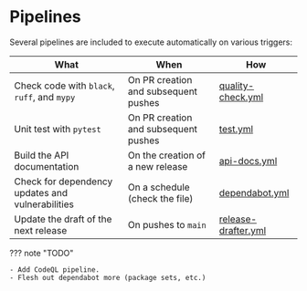 # Pipelines

Several pipelines are included to execute automatically on various triggers:

| What                                             | When                                 | How                   |
|--------------------------------------------------|--------------------------------------|-----------------------|
| Check code with `black`, `ruff`, and `mypy`      | On PR creation and subsequent pushes | [quality-check.yml]   |
| Unit test with `pytest`                          | On PR creation and subsequent pushes | [test.yml]            |
| Build the API documentation                      | On the creation of a new release     | [api-docs.yml]        |
| Check for dependency updates and vulnerabilities | On a schedule (check the file)       | [dependabot.yml]      |
| Update the draft of the next release             | On pushes to `main`                  | [release-drafter.yml] |

??? note "TODO"

    - Add CodeQL pipeline.
    - Flesh out dependabot more (package sets, etc.)

[api-docs.yml]: https://github.com/eshwen/ds-python-boilerplate/blob/main/.github/workflows/api-docs.yml

[quality-check.yml]: https://github.com/eshwen/ds-python-boilerplate/blob/main/.github/workflows/quality-check.yml

[test.yml]: https://github.com/eshwen/ds-python-boilerplate/blob/main/.github/workflows/test.yml

[dependabot.yml]: https://github.com/eshwen/ds-python-boilerplate/blob/main/.github/dependabot.yml

[release-drafter.yml]:  https://github.com/eshwen/ds-python-boilerplate/blob/main/.github/workflows/release-drafter.yml
